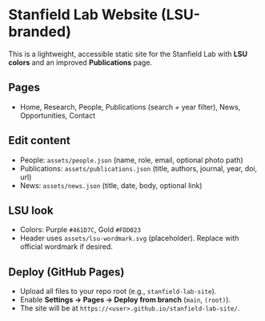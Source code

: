 
# Stanfield Lab Website (LSU-branded)

This is a lightweight, accessible static site for the Stanfield Lab with **LSU colors** and an improved **Publications** page.

## Pages
- Home, Research, People, Publications (search + year filter), News, Opportunities, Contact

## Edit content
- People: `assets/people.json` (name, role, email, optional photo path)
- Publications: `assets/publications.json` (title, authors, journal, year, doi, url)
- News: `assets/news.json` (title, date, body, optional link)

## LSU look
- Colors: Purple `#461D7C`, Gold `#FDD023`
- Header uses `assets/lsu-wordmark.svg` (placeholder). Replace with official wordmark if desired.

## Deploy (GitHub Pages)
- Upload all files to your repo root (e.g., `stanfield-lab-site`).
- Enable **Settings → Pages → Deploy from branch** (`main`, `(root)`).
- The site will be at `https://<user>.github.io/stanfield-lab-site/`.

